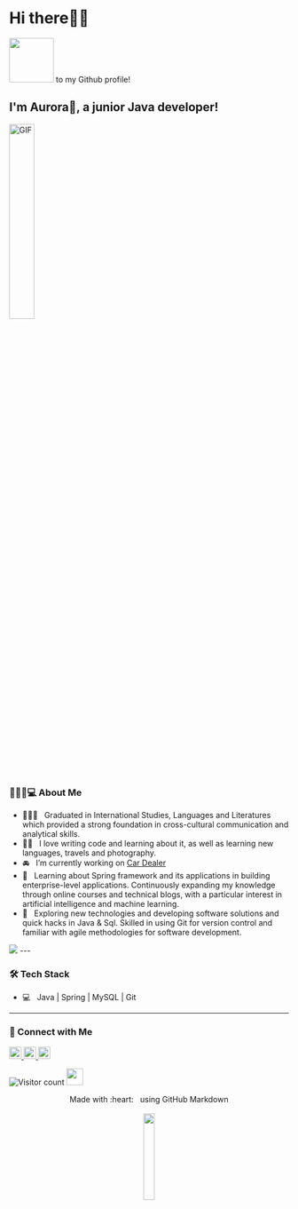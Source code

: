<h1>Hi there👋🏼 </h1> 
<img src="https://raw.githubusercontent.com/alexnaiman/alexnaiman/master/resources/welcomeglitch.gif" width="80px" /> to my Github profile! 
<h2>I'm Aurora🌸, a junior Java developer!</h2>

<img alt="GIF" src="https://media.giphy.com/media/Cmr1OMJ2FN0B2/giphy.gif" width="30%" />

<h3>💁🏼‍♀️💻 About Me </h3>

- 👩🏼‍🎓 &nbsp; Graduated in International Studies, Languages and Literatures which provided a strong foundation in cross-cultural communication and analytical skills.
- ✍🏼 &nbsp; I love writing code and learning about it, as well as learning new languages, travels and photography.
- 🚘 &nbsp; I’m currently working on [Car Dealer](https://github.com/develhope/Java23-Team1-Dealer)
- 🌱 &nbsp; Learning about Spring framework and its applications in building enterprise-level applications. Continuously expanding my knowledge through online courses and technical blogs, with a particular interest in artificial intelligence and machine learning.
- 👀 &nbsp; Exploring new technologies and developing software solutions and quick hacks in Java & Sql. Skilled in using Git for version control and familiar with agile methodologies for software development.

<img src="https://camo.githubusercontent.com/06a8552074d0388312537409f51acb73483b3f21f6461a633f28cff99a061fad/68747470733a2f2f6d656469612e67697068792e636f6d2f6d656469612f6a6d7948713853746864347662346d6652652f67697068792e676966" data-canonical-src="https://media.giphy.com/media/jmyHq8Sthd4vb4mfRe/giphy.gif" style="max-width: 3%; display: inline-block;" data-target="animated-image.originalImage">
---

<h3>🛠 Tech Stack</h3>

- 💻 &nbsp; Java | Spring | MySQL | Git
---
<h3> 💚 Connect with Me </h3>
<a href="https://www.linkedin.com/in/aurora-scalici/" target="linkedin">
  <img width="22" src="https://cdn-icons-png.flaticon.com/512/174/174857.png" alt="LinkedIn">
</a>
<a href="https://www.instagram.com/aurora.scalici_/" target="instagram">
  <img width="22" src="https://cdn-icons-png.flaticon.com/512/174/174855.png" alt="Instagram">
</a>
<a href="https://t.me/prymb" target="_blank"> <img width="22" src="https://cdn-icons-png.flaticon.com/512/2111/2111646.png" alt="Telegram"></a>
<p align="center"></p>

![Visitor count](https://visitor-badge.laobi.icu/badge?page_id=Sijia18.Sijia18)  <img src="https://media.giphy.com/media/dxn6fRlTIShoeBr69N/giphy.gif" width="30" align="mid-right">

<p align="center">
  Made with :heart: &nbsp; using GitHub Markdown
  <br/>
  <br/>
  <img src="https://media.giphy.com/media/jpVnC65DmYeyRL4LHS/giphy.gif" width="20%">
</p>
